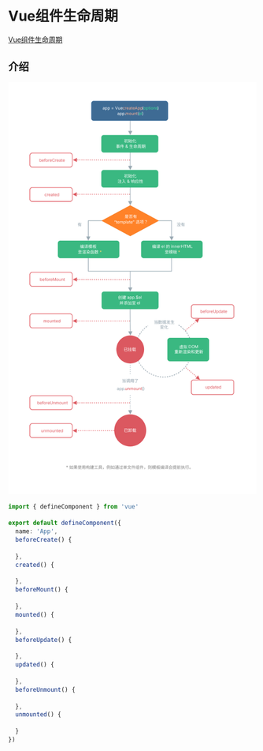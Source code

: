 <!--
 * @Author: tangdaoyong
 * @Date: 2021-06-26 16:22:49
 * @LastEditors: tangdaoyong
 * @LastEditTime: 2021-06-26 16:28:12
 * @Description: Vue组件生命周期
-->
# Vue组件生命周期

[Vue组件生命周期](https://v3.cn.vuejs.org/guide/instance.html#%E7%94%9F%E5%91%BD%E5%91%A8%E6%9C%9F%E5%9B%BE%E7%A4%BA)

## 介绍

![Vue组件生命周期](./imgs/Vue组件生命周期.svg)

```ts
import { defineComponent } from 'vue'

export default defineComponent({
  name: 'App',
  beforeCreate() {

  },
  created() {

  },
  beforeMount() {

  },
  mounted() {

  },
  beforeUpdate() {

  },
  updated() {

  },
  beforeUnmount() {

  },
  unmounted() {
    
  }
})
```